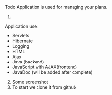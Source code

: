 Todo Application
is used for managing your plans.

1.
Application use:
- Servlets
- Hibernate
- Logging
- HTML
- Ajax
- Java (backend)
- JavaScript with AJAX(frontend)
- JavaDoc (will be added after complete)
2. Some screenshot
3. To start we clone it from github